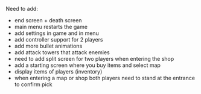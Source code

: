 Need to add:
  - end screen + death screen
  - main menu restarts the game
  - add settings in game and in menu
  - add controller support for 2 players
  - add more bullet animations
  - add attack towers that attack enemies
  - need to add split screen for two players when entering the shop
  - add a starting screen where you buy items and select map
  - display items of players (inventory)
  - when entering a map or shop both players need to stand at the entrance to confirm pick
  